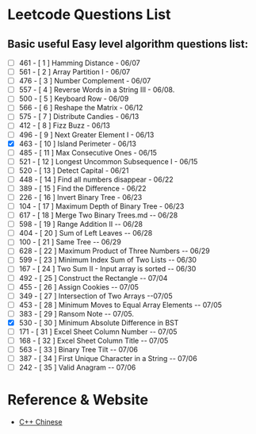 # Leetcode Questions List

## Basic useful Easy level algorithm questions list:
-	[ ]	461	-	[	1	]	Hamming Distance - 06/07
-	[ ]	561	-	[	2	]	Array Partition I - 06/07
-	[ ]	476	-	[	3	]	Number Complement - 06/07
-	[ ]	557	-	[	4	]	Reverse Words in a String III - 06/08.
-	[ ]	500	-	[	5	]	Keyboard Row - 06/09
-	[ ]	566	-	[	6	]	Reshape the Matrix - 06/12
-	[ ]	575	-	[	7	]	Distribute Candies - 06/13
-	[ ]	412	-	[	8	]	Fizz Buzz - 06/13
-	[ ]	496	-	[	9	]	Next Greater Element I - 06/13
-	[x]	463	-	[	10	]	Island Perimeter - 06/13
-	[ ]	485	-	[	11	]	Max Consecutive Ones - 06/15
-	[ ]	521	-	[	12	]	Longest Uncommon Subsequence I - 06/15
-	[ ]	520	-	[	13	]	Detect Capital - 06/21
-	[ ]	448	-	[	14	]	Find all numbers disappear - 06/22
-	[ ]	389	-	[	15	]	Find the Difference - 06/22
-	[ ]	226	-	[	16	]	Invert Binary Tree - 06/23
-	[ ]	104	-	[	17	]	Maximum Depth of Binary Tree - 06/23
-	[ ]	617	-	[	18	]	Merge Two Binary Trees.md -- 06/28
-	[ ]	598	-	[	19	]	Range Addition II -- 06/28
-	[ ]	404	-	[	20	]	Sum of Left Leaves -- 06/28
-	[ ]	100	-	[	21	]	Same Tree -- 06/29
-	[ ]	628	-	[	22	]	Maximum Product of Three Numbers -- 06/29
-	[ ]	599	-	[	23	]	Minimum Index Sum of Two Lists -- 06/30
-	[ ]	167	-	[	24	]	Two Sum II - Input array is sorted -- 06/30
-	[ ]	492	-	[	25	]	Construct the Rectangle -- 07/04
-	[ ]	455	-	[	26	]	Assign Cookies -- 07/05
-	[ ]	349	-	[	27	]	Intersection of Two Arrays --07/05
-	[ ]	453	-	[	28	]	Minimum Moves to Equal Array Elements -- 07/05
-	[ ]	383	-	[	29	]	Ransom Note -- 07/05.
-	[x]	530	-	[	30	]	Minimum Absolute Difference in BST
-	[ ]	171	-	[	31	]	Excel Sheet Column Number -- 07/05
-	[ ]	168	-	[	32	]	Excel Sheet Column Title -- 07/05
-	[ ]	563	-	[	33	]	Binary Tree Tilt -- 07/06
-	[ ]	387	-	[	34	]	First Unique Character in a String -- 07/06
-	[ ]	242	-	[	35	]	Valid Anagram -- 07/06

# Reference & Website
* [C++ Chinese ](http://www.runoob.com/cplusplus/cpp-basic-syntax.html)  
